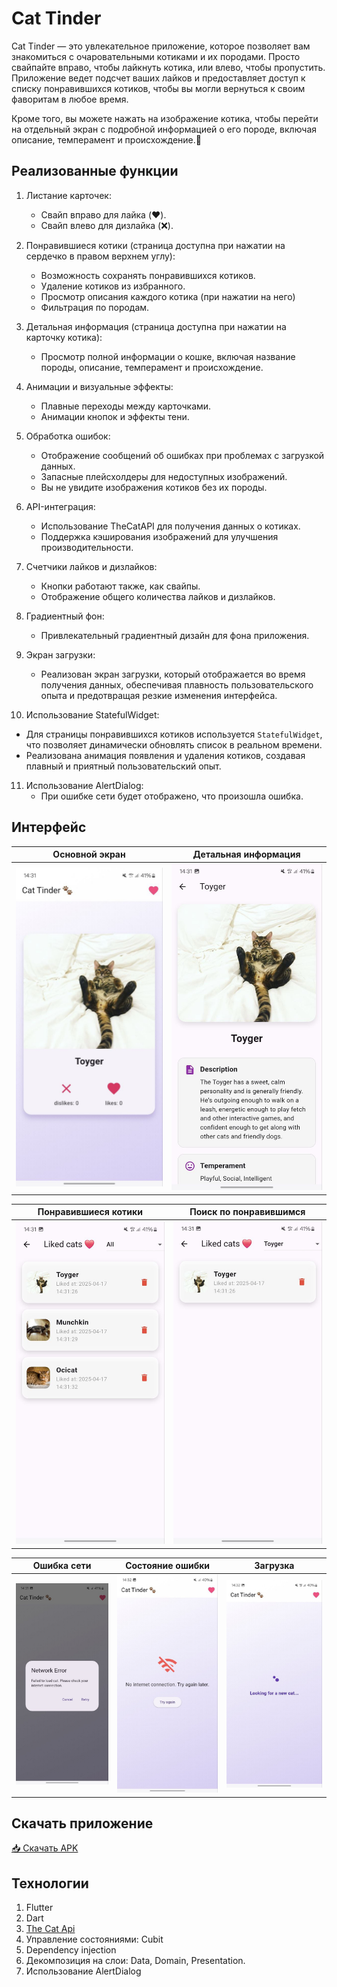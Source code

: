 # Cat Tinder

Cat Tinder — это увлекательное приложение, которое позволяет вам знакомиться с очаровательными котиками и их породами. Просто свайпайте вправо, чтобы лайкнуть котика, или влево, чтобы пропустить. Приложение ведет подсчет ваших лайков и предоставляет доступ к списку понравившихся котиков, чтобы вы могли вернуться к своим фаворитам в любое время.

Кроме того, вы можете нажать на изображение котика, чтобы перейти на отдельный экран с подробной информацией о его породе, включая описание, темперамент и происхождение.🐾

Реализованные функции
-----

1. Листание карточек:
   - Свайп вправо для лайка (❤️).
   - Свайп влево для дизлайка (❌).

2. Понравившиеся котики (страница доступна при нажатии на сердечко в правом верхнем углу):
   - Возможность сохранять понравившихся котиков.
   - Удаление котиков из избранного.
   - Просмотр описания каждого котика (при нажатии на него)
   - Фильтрация по породам.
 
3. Детальная информация (страница доступна при нажатии на карточку котика):
   - Просмотр полной информации о кошке, включая название породы, описание, темперамент и происхождение.

4. Анимации и визуальные эффекты:
   - Плавные переходы между карточками.
   - Анимации кнопок и эффекты тени.

5. Обработка ошибок:
   - Отображение сообщений об ошибках при проблемах с загрузкой данных.
   - Запасные плейсхолдеры для недоступных изображений.
   - Вы не увидите изображения котиков без их породы.

6. API-интеграция:
   - Использование TheCatAPI для получения данных о котиках.
   - Поддержка кэширования изображений для улучшения производительности.

7. Счетчики лайков и дизлайков:
   - Кнопки работают также, как свайпы.
   - Отображение общего количества лайков и дизлайков.

8. Градиентный фон:
   - Привлекательный градиентный дизайн для фона приложения.

9. Экран загрузки:
   - Реализован экран загрузки, который отображается во время получения данных, обеспечивая плавность пользовательского опыта и предотвращая резкие изменения интерфейса.

10. Использование StatefulWidget:
   - Для страницы понравившихся котиков используется `StatefulWidget`, что позволяет динамически обновлять список в реальном времени.
   - Реализована анимация появления и удаления котиков, создавая плавный и приятный пользовательский опыт.
11. Использование AlertDialog:
    - При ошибке сети будет отображено, что произошла ошибка.
     
Интерфейс
-----

| Основной экран | Детальная информация |
| --- | --- |
| <img src="assets/screenshots/home_screen.jpg" alt="Основной экран" width="300" /> | <img src="assets/screenshots/description_screen.jpg" alt="Детальная информация" width="300" /> |

| Понравившиеся котики | Поиск по понравившимся |
| --- | --- |
| <img src="assets/screenshots/favorite_screen.jpg" alt="Понравившиеся котики" width="300" /> | <img src="assets/screenshots/search.jpg" alt="Поиск" width="300" /> |

| Ошибка сети | Состояние ошибки | Загрузка |
| --- | --- | --- |
| <img src="assets/screenshots/alert.jpg" alt="Ошибка сети" width="300" /> | <img src="assets/screenshots/error_state.jpg" alt="Состояние ошибки" width="300" /> | <img src="assets/screenshots/loading_screen.jpg" alt="Загрузка" width="300" /> |


Скачать приложение
-----
[📥 Скачать APK](https://github.com/drtcrz23/cattinder/releases/latest/download/app-release.apk)

Технологии
-----
1. Flutter
2. Dart
3. [The Cat Api](https://thecatapi.com/)
4. Управление состояниями: Cubit
5. Dependency injection
6. Декомпозиция на слои: Data, Domain, Presentation.
7. Использование AlertDialog
